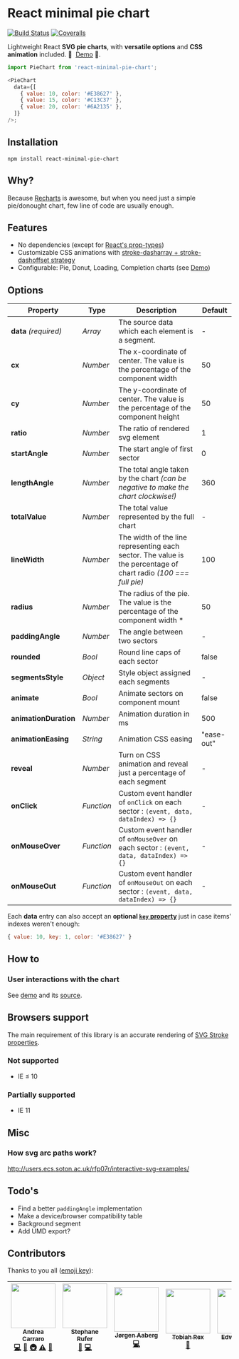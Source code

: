 # React minimal pie chart

[![Build Status][ci-img]][ci]
[![Coveralls][coveralls-badge]][coveralls]

Lightweight React **SVG pie charts**, with **versatile options** and **CSS animation** included. 👏 &nbsp;[Demo][storybook]&nbsp;👏.

```js
import PieChart from 'react-minimal-pie-chart';

<PieChart
  data={[
    { value: 10, color: '#E38627' },
    { value: 15, color: '#C13C37' },
    { value: 20, color: '#6A2135' },
  ]}
/>;
```

## Installation

```console
npm install react-minimal-pie-chart
```

## Why?

Because [Recharts](https://github.com/recharts/recharts) is awesome, but when you need just a simple pie/donought chart, few line of code are usually enough.

## Features

- No dependencies (except for [React's prop-types](https://github.com/reactjs/prop-types))
- Customizable CSS animations with [stroke-dasharray + stroke-dashoffset strategy](https://css-tricks.com/svg-line-animation-works/)
- Configurable: Pie, Donut, Loading, Completion charts (see [Demo][storybook])

## Options

| Property              | Type       | Description                                                                                                     | Default    |
| --------------------- | ---------- | --------------------------------------------------------------------------------------------------------------- | ---------- |
| **data** _(required)_ | _Array_    | The source data which each element is a segment.                                                                | -          |
| **cx**                | _Number_   | The x-coordinate of center. The value is the percentage of the component width                                  | 50         |
| **cy**                | _Number_   | The y-coordinate of center. The value is the percentage of the component height                                 | 50         |
| **ratio**             | _Number_   | The ratio of rendered svg element                                                                               | 1          |
| **startAngle**        | _Number_   | The start angle of first sector                                                                                 | 0          |
| **lengthAngle**       | _Number_   | The total angle taken by the chart _(can be negative to make the chart clockwise!)_                             | 360        |
| **totalValue**        | _Number_   | The total value represented by the full chart                                                                   | -          |
| **lineWidth**         | _Number_   | The width of the line representing each sector. The value is the percentage of chart radio _(100 === full pie)_ | 100        |
| **radius**            | _Number_   | The radius of the pie. The value is the percentage of the component width \*                                    | 50         |
| **paddingAngle**      | _Number_   | The angle between two sectors                                                                                   | -          |
| **rounded**           | _Bool_     | Round line caps of each sector                                                                                  | false      |
| **segmentsStyle**     | _Object_   | Style object assigned each segments                                                                             | -          |
| **animate**           | _Bool_     | Animate sectors on component mount                                                                              | false      |
| **animationDuration** | _Number_   | Animation duration in ms                                                                                        | 500        |
| **animationEasing**   | _String_   | Animation CSS easing                                                                                            | "ease-out" |
| **reveal**            | _Number_   | Turn on CSS animation and reveal just a percentage of each segment                                              | -          |
| **onClick**           | _Function_ | Custom event handler of `onClick` on each sector : `(event, data, dataIndex) => {}`                             | -          |
| **onMouseOver**       | _Function_ | Custom event handler of `onMouseOver` on each sector : `(event, data, dataIndex) => {}`                         | -          |
| **onMouseOut**        | _Function_ | Custom event handler of `onMouseOut` on each sector : `(event, data, dataIndex) => {}`                          | -          |

Each **data** entry can also accept an **optional [`key` property](https://reactjs.org/docs/lists-and-keys.html)** just in case items' indexes weren't enough:

```js
{ value: 10, key: 1, color: '#E38627' }
```

## How to

### User interactions with the chart

See [demo][demo-interaction] and its [source][demo-interaction-source].

## Browsers support

The main requirement of this library is an accurate rendering of [SVG Stroke properties](https://www.w3schools.com/graphics/svg_stroking.asp).

### Not supported

- IE ≤ 10

### Partially supported

- IE 11

## Misc

### How svg arc paths work?

http://users.ecs.soton.ac.uk/rfp07r/interactive-svg-examples/

## Todo's

- Find a better `paddingAngle` implementation
- Make a device/browser compatibility table
- Background segment
- Add UMD export?

## Contributors

Thanks to you all ([emoji key](https://github.com/kentcdodds/all-contributors#emoji-key)):

<!-- ALL-CONTRIBUTORS-LIST:START - Do not remove or modify this section -->
<!-- prettier-ignore -->
| [<img src="https://avatars3.githubusercontent.com/u/4573549?v=4" width="100px;"/><br /><sub><b>Andrea Carraro</b></sub>](http://www.andreacarraro.it)<br />[💻](https://github.com/toomuchdesign/react-minimal-pie-chart/commits?author=toomuchdesign "Code") [📖](https://github.com/toomuchdesign/react-minimal-pie-chart/commits?author=toomuchdesign "Documentation") [🚇](#infra-toomuchdesign "Infrastructure (Hosting, Build-Tools, etc)") [⚠️](https://github.com/toomuchdesign/react-minimal-pie-chart/commits?author=toomuchdesign "Tests") [👀](#review-toomuchdesign "Reviewed Pull Requests") | [<img src="https://avatars3.githubusercontent.com/u/1128559?v=4" width="100px;"/><br /><sub><b>Stephane Rufer</b></sub>](https://github.com/rufman)<br />[🐛](https://github.com/toomuchdesign/react-minimal-pie-chart/issues?q=author%3Arufman "Bug reports") [💻](https://github.com/toomuchdesign/react-minimal-pie-chart/commits?author=rufman "Code") | [<img src="https://avatars3.githubusercontent.com/u/1413255?v=4" width="100px;"/><br /><sub><b>Jørgen Aaberg</b></sub>](https://github.com/jaaberg)<br />[💻](https://github.com/toomuchdesign/react-minimal-pie-chart/commits?author=jaaberg "Code") | [<img src="https://avatars3.githubusercontent.com/u/16377119?v=4" width="100px;"/><br /><sub><b>Tobiah Rex</b></sub>](http://www.tobiahrex.com)<br />[🐛](https://github.com/toomuchdesign/react-minimal-pie-chart/issues?q=author%3ATobiahRex "Bug reports") | [<img src="https://avatars2.githubusercontent.com/u/11728228?v=4" width="100px;"/><br /><sub><b>Edward Xiao</b></sub>](https://edwardxiao.com)<br />[🐛](https://github.com/toomuchdesign/react-minimal-pie-chart/issues?q=author%3Aedwardfhsiao "Bug reports") | [<img src="https://avatars1.githubusercontent.com/u/83857?v=4" width="100px;"/><br /><sub><b>David Konsumer</b></sub>](https://keybase.io/konsumer)<br />[💻](https://github.com/toomuchdesign/react-minimal-pie-chart/commits?author=konsumer "Code") [📖](https://github.com/toomuchdesign/react-minimal-pie-chart/commits?author=konsumer "Documentation") [💡](#example-konsumer "Examples") [🤔](#ideas-konsumer "Ideas, Planning, & Feedback") |
| :---: | :---: | :---: | :---: | :---: | :---: |

<!-- ALL-CONTRIBUTORS-LIST:END -->

[ci-img]: https://travis-ci.org/toomuchdesign/react-minimal-pie-chart.svg?branch=master
[ci]: https://travis-ci.org/toomuchdesign/react-minimal-pie-chart
[coveralls-badge]: https://coveralls.io/repos/github/toomuchdesign/react-minimal-pie-chart/badge.svg?branch=master
[coveralls]: https://coveralls.io/github/toomuchdesign/react-minimal-pie-chart?branch=master
[storybook]: http://www.andreacarraro.it/react-minimal-pie-chart
[demo-interaction]: http://www.andreacarraro.it/react-minimal-pie-chart/?selectedKind=React%20minimal%20pie%20chart&selectedStory=Interaction%20using%20click%2FmouseOver%2FmouseOut&full=0&addons=1&stories=1&panelRight=0&addonPanel=storybook%2Factions%2Factions-panel
[demo-interaction-source]: https://github.com/toomuchdesign/react-minimal-pie-chart/blob/v3.1.0/stories/index.js#L25
